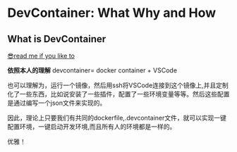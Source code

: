 # DevContainer: What Why and How

## What is DevContainer

[😎read me if you like to](https://zhuanlan.zhihu.com/p/604545087)


**依照本人的理解**
devcontainer= docker container + VSCode

也可以理解为，运行一个镜像，然后用ssh将VSCode连接到这个镜像上,并且定制化了一些东西，比如说安装了一些插件，配置了一些环境变量等等。然后这些配置是通过编写一个json文件来实现的。

因此，理论上只要我们有共同的dockerfile,.devcontainer文件，就可以实现一键配置环境，一键启动开发环境,而且所有人的环境都是一样的。

优雅！


